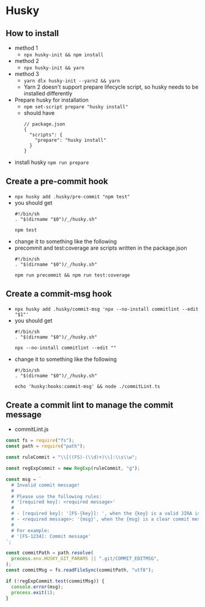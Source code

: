 # Husky
## How to install
- method 1
  - ```npx husky-init && npm install```
- method 2
  - ```npx husky-init && yarn```
- method 3
  - ```yarn dlx husky-init --yarn2 && yarn```
  - Yarn 2 doesn't support prepare lifecycle script, so husky needs to be installed differently
- Prepare husky for installation
  - ```npm set-script prepare "husky install"```
  - should have
    ```
    // package.json
    {
      "scripts": {
        "prepare": "husky install"
      }
    }
    ```
- install husky ```npm run prepare```
## Create a pre-commit hook
- ```npx husky add .husky/pre-commit "npm test"```
- you should get
  ```
  #!/bin/sh
  . "$(dirname "$0")/_/husky.sh"

  npm test
  ```
- change it to something like the following
- precommit and test:coverage are scripts written in the package.json
  ```
  #!/bin/sh
  . "$(dirname "$0")/_/husky.sh"

  npm run precommit && npm run test:coverage
  ```
## Create a commit-msg hook
- ```npx husky add .husky/commit-msg 'npx --no-install commitlint --edit "$1"'```
- you should get
  ```
  #!/bin/sh
  . "$(dirname "$0")/_/husky.sh"
  
  npx --no-install commitlint --edit ""
  ```
- change it to something like the following
  ```
  #!/bin/sh
  . "$(dirname "$0")/_/husky.sh"

  echo 'husky:hooks:commit-msg' && node ./commitLint.ts
  ```
## Create a commit lint to manage the commit message
- commitLint.js
```javascript
const fs = require("fs");
const path = require("path");

const ruleCommit = "\\[((FS)-(\\d)+)\\]:\\s\\w";

const regExpCommit = new RegExp(ruleCommit, "g");

const msg = `
  # Invalid commit message!
  #
  # Please use the following rules:
  # '[required key]: <required message>'
  #
  # - [required key]: '[FS-{key}]: ', when the {key} is a valid JIRA issue key
  # - <required message>: '{msg}', when the {msg} is a clear commit message
  #
  # For example:
  # '[FS-1234]: Commit message'
`;

const commitPath = path.resolve(
  process.env.HUSKY_GIT_PARAMS || ".git/COMMIT_EDITMSG",
);
const commitMsg = fs.readFileSync(commitPath, "utf8");

if (!regExpCommit.test(commitMsg)) {
  console.error(msg);
  process.exit(1);
}
```

